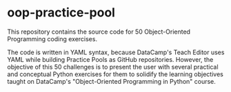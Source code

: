 # oop-practice-pool
This repository contains the source code for 50 Object-Oriented Programming coding exercises.

The code is written in YAML syntax, because DataCamp's Teach Editor uses YAML while building Practice Pools as GitHub repositories. However, the objective of this 50 challenges is to present the user with several practical and conceptual Python exercises for them to solidify the learning objectives taught on DataCamp's "Object-Oriented Programming in Python" course.
